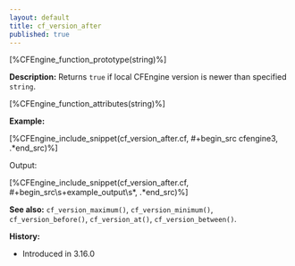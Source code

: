 ```yaml
---
layout: default
title: cf_version_after
published: true
---
```


[%CFEngine_function_prototype(string)%]

**Description:** Returns `true` if local CFEngine version is newer than specified `string`.

[%CFEngine_function_attributes(string)%]

**Example:**

[%CFEngine_include_snippet(cf_version_after.cf, #\+begin_src cfengine3, .*end_src)%]

Output:

[%CFEngine_include_snippet(cf_version_after.cf, #\+begin_src\s+example_output\s*, .*end_src)%]

**See also:** `cf_version_maximum()`, `cf_version_minimum()`, `cf_version_before()`, `cf_version_at()`, `cf_version_between()`.

**History:**

* Introduced in 3.16.0
